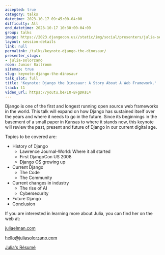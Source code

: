 ```yaml
---
accepted: true
category: talks
datetime: 2023-10-17 09:45:00-04:00
difficulty: All
end_datetime: 2023-10-17 10:30:00-04:00
group: talks
image: https://2023.djangocon.us//static/img/social/presenters/julia-solorzano.png
layout: session-details
link: null
permalink: /talks/keynote-django-the-dinosaur/
presenter_slugs:
- julia-solorzano
room: Junior Ballroom
sitemap: true
slug: keynote-django-the-dinosaur
talk_slot: full
title: 'Keynote: Django the Dinosaur: A Story About A Web Framework.'
track: t1
video_url: https://youtu.be/IO-BFgDRsL4
---
```


Django is one of the first and longest running open source web frameworks in the world. This talk will expand on how Django has sustained itself over the years and where it needs to go in the future. Since its beginnings in the basement of a small paper in Kansas to where it stands now, this keynote will review the past, present and future of Django in our current digital age.

Topics to be covered are:

-   History of Django
    -   Lawrence Journal-World: Where it all started
    -   First DjangoCon US 2008
    -   Django OS growing up
-   Current Django
    -   The Code
    -   The Community
-   Current changes in industry
    -   The rise of AI
    -   Cybersecurity
-   Future Django
-   Conclusion

If you are interested in learning more about Julia, you can find her on the web at:

[juliaelman.com](https://juliaelman.com/)

[hello@juliasolorzano.com](mailto:hello@juliasolorzano.com)

[Julia's Résumé](https://docs.google.com/document/d/1H1zzX3LqO5IPQk0h22jSTjSOq8sXRRRpp65OtGSUJqQ/edit)
